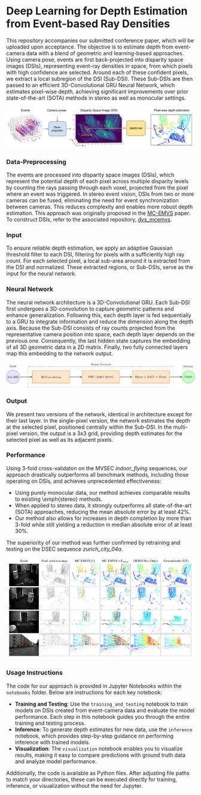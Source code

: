 # Deep Learning for Depth Estimation from Event-based Ray Densities

This repository accompanies our submitted conference paper, which will be uploaded upon acceptance. The objective is to estimate depth from event-camera data with a blend of geometric and learning-based approaches. Using camera pose, events are first back-projected into disparity space images (DSIs), representing event-ray densities in space, from which pixels with high confidence are selected. Around each of these confident pixels, we extract a local subregion of the DSI (Sub-DSI). These Sub-DSIs are then passed to an efficient 3D-Convolutional GRU Neural Network, which estimates pixel-wise depth, achieving significant improvements over prior state-of-the-art (SOTA) methods in stereo as well as monocular settings.

<div align="center">
  <img src="assets/system_pipeline_thicker_arrows.png" alt="Alt Text">
</div>

### Data-Preprocessing

The events are processed into disparity space images (DSIs), which represent the potential depth of each pixel across multiple disparity levels by counting the rays passing through each voxel, projected from the pixel where an event was triggered. In stereo event vision, DSIs from two or more cameras can be fused, eliminating the need for event synchronization between cameras. This reduces complexity and enables more robust depth estimation. This approach was originally proposed in the [MC-EMVS](https://onlinelibrary.wiley.com/doi/10.1002/aisy.202200221) paper. To construct DSIs, refer to the associated repository, [dvs_mcemvs](https://github.com/tub-rip/dvs_mcemvs).

### Input

To ensure reliable depth estimation, we apply an adaptive Gaussian threshold filter to each DSI, filtering for pixels with a sufficiently high ray count. For each selected pixel, a local sub-area around it is extracted from the DSI and normalized. These extracted regions, or Sub-DSIs, serve as the input for the neural network.

### Neural Network

The neural network architecture is a 3D-Convolutional GRU. Each Sub-DSI first undergoes a 3D-convolution to capture geometric patterns and enhance generalization. Following this, each depth layer is fed sequentially to a GRU to integrate information and reduce the dimension along the depth axis. Because the Sub-DSI consists of ray counts projected from the representative camera position into space, each depth layer depends on the previous one. Consequently, the last hidden state captures the embedding of all 3D geometric data in a 2D matrix. Finally, two fully connected layers map this embedding to the network output.

<div align="center">
  <img src="assets/neural_net.png" alt="Alt Text">
</div>

### Output

We present two versions of the network, identical in architecture except for their last layer. In the single-pixel version, the network estimates the depth at the selected pixel, positioned centrally within the Sub-DSI. In the multi-pixel version, the output is a 3x3 grid, providing depth estimates for the selected pixel as well as its adjacent pixels.

### Performance

Using 3-fold cross-validaton on the MVSEC <em>indoor_flying</em> sequences, our approach drastically outperforms all benchmark methods, including those operating on DSIs, and achieves unprecedented effectiveness:

- Using purely monocular data, our method achieves comparable results to existing \emph{stereo} methods.
- When applied to stereo data, it strongly outperforms all state-of-the-art (SOTA) approaches, reducing the mean absolute error by at least 42%.
- Our method also allows for increases in depth completion by more than 3-fold while still yielding a reduction in median absolute error of at least 30%.

The superiority of our method was further confirmed by retraining and testing on the DSEC sequence <em>zurich_city_04a</em>.

<div align="center">
  <img src="assets/grid.png" alt="Alt Text">
</div>

### Usage Instructions

The code for our approach is provided in Jupyter Notebooks within the `notebooks` folder. Below are instructions for each key notebook:

- **Training and Testing**: Use the `training_and_testing` notebook to train models on DSIs created from event-camera data and evaluate the model performance. Each step in this notebook guides you through the entire training and testing process.
- **Inference**: To generate depth estimates for new data, use the `inference` notebook, which provides step-by-step guidance on performing inference with trained models.
- **Visualization**: The `visualization` notebook enables you to visualize results, making it easy to compare predictions with ground truth data and analyze model performance.

Additionally, the code is available as Python files. After adjusting file paths to match your directories, these can be executed directly for training, inference, or visualization without the need for Jupyter.
